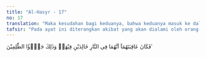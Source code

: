 ```yaml
---
title: "Al-Hasyr - 17"
no: 17
translation: "Maka kesudahan bagi keduanya, bahwa keduanya masuk ke dalam neraka, kekal di dalamnya. Demikianlah balasan bagi orang-orang zalim. "
tafsir: "Pada ayat ini diterangkan akibat yang akan dialami oleh orang-orang munafik dan orang-orang Yahudi Bani Nadhir yang telah diperdaya setan. Kedua golongan ini akan dimasukkan ke dalam neraka bersama setan yang menjadi teman mereka. Mereka kekal di dalam neraka. Itulah balasan yang setimpal dengan perbuatan-perbuatan mereka."
---
```


فَكَانَ عَاقِبَتَهُمَآ اَنَّهُمَا فِى النَّارِ خَالِدَيْنِ فِيْهَاۗ وَذٰلِكَ جَزٰۤؤُا الظّٰلِمِيْنَ ࣖ
